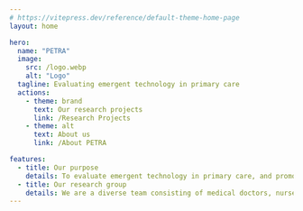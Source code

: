 ```yaml
---
# https://vitepress.dev/reference/default-theme-home-page
layout: home

hero:
  name: "PETRA"
  image:
    src: /logo.webp
    alt: "Logo"
  tagline: Evaluating emergent technology in primary care
  actions:
    - theme: brand
      text: Our research projects
      link: /Research Projects
    - theme: alt
      text: About us
      link: /About PETRA

features:
  - title: Our purpose
    details: To evaluate emergent technology in primary care, and promote its implementation in a way that benefits society.
  - title: Our research group
    details: We are a diverse team consisting of medical doctors, nurses, a computer science student, and other collaborators. While our group is primarily based at the University of Gothenburg, we also include members and partners from various universities across Sweden.
---
```

